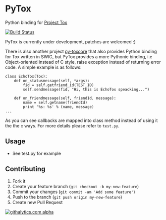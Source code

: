 # PyTox
Python binding for [Project Tox](https://github.com/irungentoo/ProjectTox-Core)

[![Build Status](https://travis-ci.org/aitjcize/PyTox.png?branch=master)](https://travis-ci.org/aitjcize/PyTox)

PyTox is currently under development, patches are welcomed :)

There is also another project [py-toxcore](https://github.com/alexandervdm/py-toxcore) that also provides Python binding for Tox written in SWIG, but PyTox provides a more Pythonic binding, i.e Object-oriented instead of C style, raise exception instead of returning error code. A simple example is as follows:

    class EchoTox(Tox):
        def on_statusmessage(self, *args):
            fid = self.getfriend_id(TEST_ID)
            self.sendmessage(fid, "Hi, this is EchoTox speacking...")
    
        def on_friendmessage(self, friendId, message):
            name = self.getname(friendId)
            print '%s: %s' % (name, message)
	...

As you can see callbacks are mapped into class method instead of using it the the c ways. For more details please refer to `test.py`.


## Usage
* See test.py for example

## Contributing
1. Fork it
2. Create your feature branch (`git checkout -b my-new-feature`)
3. Commit your changes (`git commit -am 'Add some feature'`)
4. Push to the branch (`git push origin my-new-feature`)
5. Create new Pull Request

[![githalytics.com alpha](https://cruel-carlota.pagodabox.com/f7c9269a8398926d869e54744b334c26 "githalytics.com")](http://githalytics.com/aitjcize/PyTox.git)
